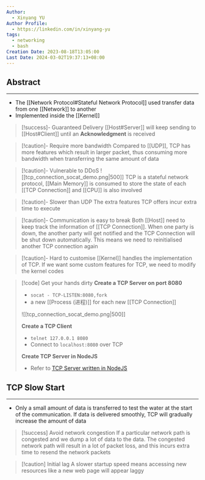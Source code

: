 ```yaml
---
Author:
  - Xinyang YU
Author Profile:
  - https://linkedin.com/in/xinyang-yu
tags:
  - networking
  - bash
Creation Date: 2023-08-18T13:05:00
Last Date: 2024-03-02T19:37:13+08:00
---
```

## Abstract
---
- The [[Network Protocol#Stateful Network Protocol]] used transfer data from one [[Network]] to another
- Implemented inside the [[Kernel]]


>[!success]- Guaranteed Delivery
> [[Host#Server]] will keep sending to [[Host#Client]] until an **Acknowledgment** is received


>[!caution]- Require more bandwidth
> Compared to [[UDP]], TCP has more features which result in larger packet, thus consuming more bandwidth when transferring the same amount of data 

>[!caution]- Vulnerable to DDoS
> ![[tcp_connection_socat_demo.png|500]]
> TCP is a stateful network protocol, [[Main Memory]] is consumed to store the state of each [[TCP Connection]] and [[CPU]] is also involved 

>[!caution]- Slower than UDP
> The extra features TCP offers incur extra time to execute 

>[!caution]- Communication is easy to break
> Both [[Host]] need to keep track the information of [[TCP Connection]]. When one party is down, the another party will get notified and the TCP Connection will be shut down automatically. This means we need to reinitialised another TCP connection again  

>[!caution]- Hard to customise
> [[Kernel]] handles the implementation of TCP. If we want some custom features for TCP, we need to modify the kernel codes

>[!code] Get your hands dirty
> **Create a TCP Server on port 8080**
> - `socat - TCP-LISTEN:8080,fork`
> - a new [[Process (进程)]] for each new [[TCP Connection]]
>   
> ![[tcp_connection_socat_demo.png|500]]
>   
> **Create a TCP Client**
> - `telnet 127.0.0.1 8080`
> - Connect to `localhost:8080` over TCP
> 
> **Create TCP Server in NodeJS**
> - Refer to [TCP Server written in NodeJS](https://github.com/hnasr/javascript_playground/blob/master/tcp/tcp.js)


## TCP Slow Start
---
- Only a small amount of data is transferred to test the water at the start of the communication. If data is delivered smoothly, TCP will gradually increase the amount of data

>[!success] Avoid network congestion
> If a particular network path is congested and we dump a lot of data to the data. The congested network path will result in a lot of packet loss, and this incurs extra time to resend the network packets

>[!caution] Initial lag
> A slower startup speed means accessing new resources like a new web page will appear laggy





